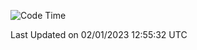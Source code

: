 <!--START_SECTION:waka-->
![Code Time](http://img.shields.io/badge/Code%20Time-21%20hrs%2025%20mins-blue)


 Last Updated on 02/01/2023 12:55:32 UTC
<!--END_SECTION:waka-->
